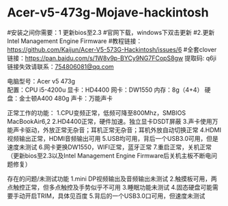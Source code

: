 # Acer-v5-473g-Mojave-hackintosh

#安装之间你需要：1 更新bios至2.3
               #官网下载，windows下双击更新
             #2.更新 Intel Management Engine Firmware 
               #教程链接：https://github.com/Kaijun/Acer-V5-573G-Hackintosh/issues/6
#全套clover链接：https://pan.baidu.com/s/1W8v9p-BYCy9NG7FCopS8gw 提取码: q6ji 链接失效请联系：754806081@qq.com

电脑型号：Acer v5 473g          
配置：CPU i5-4200u
显卡：HD4400
网卡：DW1550
内存：8g（4+4）
硬盘：金士顿A400 480g
声卡：万能声卡

正常工作的功能：
1.CPU变频正常，低频可降至800Mhz，SMBIOS MacBookAir6,2
2.HD4400正常，硬件加速。独立显卡DSDT屏蔽
3.声卡使用万能声卡驱动，外放正常无杂音；耳机正常无杂音；耳机外放自动切换正常
4.HDMI视频输出正常，HDMI音频输出可用
5.USB均可用，背后一个USB3.0可用，但是速度未测试
6.网卡更换DW1550，WIFI正常，蓝牙正常
7.重启正常，关机正常（更新bios至2.3以及Intel Management Engine Firmware后关机主板不断电问题修复）

存在的问题/未测试功能
1.mini DP视频输出及音频输出未测试
2.触摸板可用，两点触控正常，但多点触控及手势似乎不可用
3.睡眠功能未测试
4.固态硬盘可能需要手动开启TRIM，具体见百度
5.背后的一个USB3.0口可用，但速度未测试
